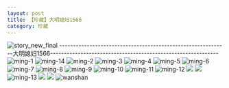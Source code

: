 ```yaml
---
layout: post
title: 【珍藏】大明媳妇1566
category: 珍藏
---
```

![story_new_final](http://s79weexgu.hd-bkt.clouddn.com/img/story_new_final_0322.png)
-------------------------------------------------------------大明媳妇1566-------------------------------------------------------------
![ming-1](http://s79weexgu.hd-bkt.clouddn.com/img/ming-1.png)
![ming-14](http://s79weexgu.hd-bkt.clouddn.com/img/ming-14.png)
![ming-2](http://s79weexgu.hd-bkt.clouddn.com/img/ming-2.png)
![ming-3](http://s79weexgu.hd-bkt.clouddn.com/img/ming-3.png)
![ming-4](http://s79weexgu.hd-bkt.clouddn.com/img/ming-4.png)
![ming-5](http://s79weexgu.hd-bkt.clouddn.com/img/ming-5.png)
![ming-6](http://s79weexgu.hd-bkt.clouddn.com/img/ming-6.png)
![ming-7](http://s79weexgu.hd-bkt.clouddn.com/img/ming-7.png)
![ming-8](http://s79weexgu.hd-bkt.clouddn.com/img/ming-8.png)
![ming-9](http://s79weexgu.hd-bkt.clouddn.com/img/ming-9.png)
![ming-10](http://s79weexgu.hd-bkt.clouddn.com/img/ming-10.png)
![ming-11](http://s79weexgu.hd-bkt.clouddn.com/img/ming-11.png)
![ming-12](http://s79weexgu.hd-bkt.clouddn.com/img/ming-12.png)
![](http://s79weexgu.hd-bkt.clouddn.com/img/ming-220322-1.png)
![](http://s79weexgu.hd-bkt.clouddn.com/img/ming-220322-2.png)
![ming-13](http://s79weexgu.hd-bkt.clouddn.com/img/ming-13.png)
![](http://s79weexgu.hd-bkt.clouddn.com/img/ming-220325-1.png)
![](http://s79weexgu.hd-bkt.clouddn.com/img/ming-220325-2.png)
![wanshan](http://s79weexgu.hd-bkt.clouddn.com/img/wanshan.png)




  




